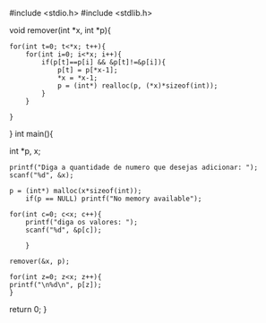 #include <stdio.h>
#include <stdlib.h>

void remover(int *x, int *p){
	
	
    for(int t=0; t<*x; t++){
        for(int i=0; i<*x; i++){
            if(p[t]==p[i] && &p[t]!=&p[i]){
                p[t] = p[*x-1];
                *x = *x-1;
                p = (int*) realloc(p, (*x)*sizeof(int));
            }
        }

    }

}
int main(){

int *p, x;

    printf("Diga a quantidade de numero que desejas adicionar: ");
    scanf("%d", &x);

    p = (int*) malloc(x*sizeof(int));
        if(p == NULL) printf("No memory available");

    for(int c=0; c<x; c++){
        printf("diga os valores: ");
        scanf("%d", &p[c]);

        }

    remover(&x, p);
	
    for(int z=0; z<x; z++){
    printf("\n%d\n", p[z]);
    }

return 0;
}
